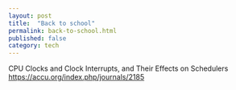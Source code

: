 ```yaml
---
layout: post
title:  "Back to school"
permalink: back-to-school.html
published: false
category: tech
---
```


CPU Clocks and Clock Interrupts, and Their Effects on Schedulers
https://accu.org/index.php/journals/2185
